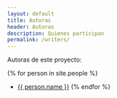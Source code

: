 ```yaml
---
layout: default
title: Autoras
header: Autoras
description: Quienes participan
permalink: /writers/
---
```


Autoras de este proyecto:


{% for person in site.people %}
* <a href="{{ permalink | relative_url }}">{{ person.name }}</a>
{% endfor %}
